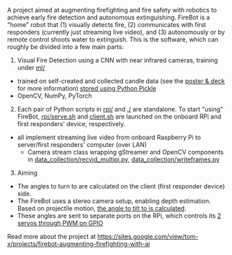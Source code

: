 A project aimed at augmenting firefighting and fire safety with robotics to achieve early fire detection and autonomous extinguishing.
FireBot is a "home" robot that (1) visually detects fire, (2) communicates with first responders (currently just streaming live video), and (3) autonomously or by remote control shoots water to extinguish. This is the software, which can roughly be divided into a few main parts:
1. Visual Fire Detection using a CNN with near infrared cameras, training under [ml/](ml/)
  - trained on self-created and collected candle data (see the [poster & deck](https://sites.google.com/view/tom-x/projects/firebot-augmenting-firefighting-with-ai) for more information) [stored using Python Pickle](data_collection/)
  - OpenCV, NumPy, PyTorch
2. Each pair of Python scripts in [rpi/](rpi/) and [./](./) are standalone. To start "using" FireBot, [rpi/serve.sh](rpi/serve.sh) and [client.sh](client.sh) are launched on the onboard RPi and first responders' device, respectively.
  - all implement streaming live video from onboard Raspberry Pi to server/first responders' computer (over LAN)
    - Camera stream class wrapping gStreamer and OpenCV components in [data_collection/recvid_multipi.py](data_collection/recvid_multipi.py), [data_collection/writeframes.py](data_collection/writeframes.py)
3. Aiming
  - The angles to turn to are calculated on the client (first responder device) side.
  - The FireBot uses a stereo camera setup, enabling depth estimation. Based on projectile motion, [the angle to tilt to is calculated](projectile_motion/projectile.py).
  - These angles are sent to separate ports on the RPi, which controls its [2 servos through PWM on GPIO](rpi/motiveServer.py)

Read more about the project at https://sites.google.com/view/tom-x/projects/firebot-augmenting-firefighting-with-ai
